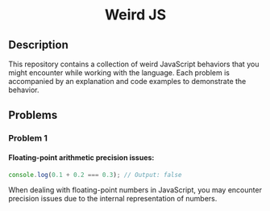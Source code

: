 <div align="center">
  <h1 >Weird JS</h1>
</div>

## Description
This repository contains a collection of weird JavaScript behaviors that you might encounter while working with the language. Each problem is accompanied by an explanation and code examples to demonstrate the behavior.

## Problems

### Problem 1
#### Floating-point arithmetic precision issues:
```javascript
console.log(0.1 + 0.2 === 0.3); // Output: false
```
When dealing with floating-point numbers in JavaScript, you may encounter precision issues due to the internal representation of numbers.